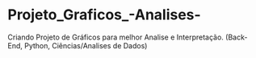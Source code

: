 # Projeto_Graficos_-Analises-
Criando Projeto de Gráficos para melhor Analise e Interpretação. (Back-End, Python, Ciências/Analises de Dados)  
